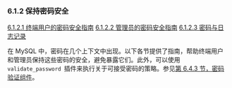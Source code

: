 ### 6.1.2 保持密码安全

[6.1.2.1 终端用户的密码安全指南](./06.01.02.01.终端用户的密码安全指南.md)
[6.1.2.2 管理员的密码安全指南](./06.01.02.02.管理员的密码安全指南.md)
[6.1.2.3 密码与日志记录](./06.01.02.03.密码与日志记录.md)

在 MySQL 中，密码在几个上下文中出现。以下各节提供了指南，帮助终端用户和管理员保持这些密码的安全，避免暴露它们。此外，可以使用 `validate_password `插件来执行关于可接受密码的策略。参见[第 6.4.3 节，密码验证组件](../../06.04.安全组件和插件/06.04.03.密码验证组件/06.04.03.00.密码验证组件.md)。